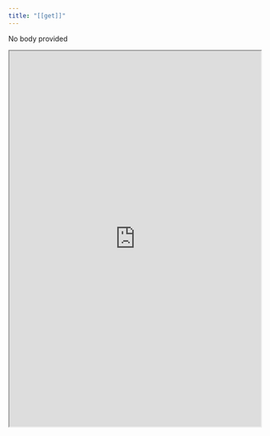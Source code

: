 ```yaml
---
title: "[[get]]"
---
```


No body provided
<iframe height="750" width="100%" src="https://ewelton.github.io/ktest/wiki.html#%5B%5Bget%5D%5D"></iframe>
